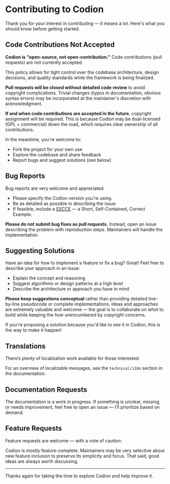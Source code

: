 # Contributing to Codion

Thank you for your interest in contributing — it means a lot. Here's what you should know before getting started.

## Code Contributions Not Accepted

**Codion is "open-source, not open-contribution."** Code contributions (pull requests) are not currently accepted.

This policy allows for tight control over the codebase architecture, design decisions, and quality standards while the framework is being finalized.

**Pull requests will be closed without detailed code review** to avoid copyright complications. Trivial changes (typos in documentation, obvious syntax errors) may be incorporated at the maintainer's discretion with acknowledgment.

**If and when code contributions are accepted in the future**, copyright assignment will be required. This is because Codion may be dual-licensed (GPL + commercial) down the road, which requires clear ownership of all contributions.

In the meantime, you're welcome to:
- Fork the project for your own use
- Explore the codebase and share feedback
- Report bugs and suggest solutions (see below)

## Bug Reports

Bug reports are very welcome and appreciated.

- Please specify the Codion version you're using.
- Be as detailed as possible in describing the issue.
- If feasible, include a [SSCCE](http://sscce.org) — a Short, Self-Contained, Correct Example.

**Please do not submit bug fixes as pull requests.** Instead, open an issue describing the problem with reproduction steps. Maintainers will handle the implementation.

## Suggesting Solutions

Have an idea for how to implement a feature or fix a bug? Great! Feel free to describe your approach in an issue:

- Explain the concept and reasoning
- Suggest algorithms or design patterns at a high level
- Describe the architecture or approach you have in mind

**Please keep suggestions conceptual** rather than providing detailed line-by-line pseudocode or complete implementations. Ideas and approaches are extremely valuable and welcome — the goal is to collaborate on *what* to build while keeping the *how* unencumbered by copyright concerns.

If you're proposing a solution because you'd like to see it in Codion, this is the way to make it happen!

## Translations

There’s plenty of localization work available for those interested.

For an overview of localizable messages, see the `technical/i18n` section in the documentation.

## Documentation Requests

The documentation is a work in progress. If something is unclear, missing, or needs improvement, feel free to open an issue — I’ll prioritize based on demand.

## Feature Requests

Feature requests are welcome — with a note of caution:

Codion is mostly feature-complete. Maintainers may be very selective about new feature inclusion to preserve its simplicity and focus. That said, good ideas are always worth discussing.

---

Thanks again for taking the time to explore Codion and help improve it.